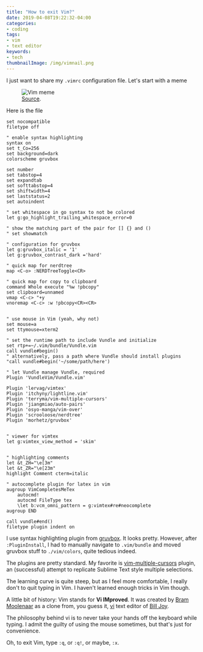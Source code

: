 ```yaml
---
title: "How to exit Vim?"
date: 2019-04-08T19:22:32-04:00
categories:
- coding
tags:
- vim
- text editor
keywords:
- tech
thumbnailImage: /img/vimnail.png
---
```

I just want to share my `.vimrc` configuration file. Let's start with a meme

<figure>
  <img src="/img/vimmeme.png" alt="Vim meme"/>
  <figcaption><a href="https://www.reddit.com/r/ProgrammerHumor/comments/9gtq70/lady_gaga_tries_to_exit_vim/" target="_blank">Source</a>.</figcaption>
</figure>
<!--more-->

Here is the file

```vim
set nocompatible
filetype off

" enable syntax highlighting
syntax on
set t_Co=256
set background=dark
colorscheme gruvbox

set number
set tabstop=4
set expandtab
set softtabstop=4
set shiftwidth=4
set laststatus=2
set autoindent

" set whitespace in go syntax to not be colored
let g:go_highlight_trailing_whitespace_error=0

" show the matching part of the pair for [] {} and ()
" set showmatch

" configuration for gruvbox
let g:gruvbox_italic = '1'
let g:gruvbox_contrast_dark ='hard'

" quick map for nerdtree
map <C-o> :NERDTreeToggle<CR>

" quick map for copy to clipboard
command Whole execute "%w !pbcopy"
set clipboard=unnamed
vmap <C-c> "+y
vnoremap <C-c> :w !pbcopy<CR><CR>


" use mouse in Vim (yeah, why not)
set mouse=a
set ttymouse=xterm2

" set the runtime path to include Vundle and initialize
set rtp+=~/.vim/bundle/Vundle.vim
call vundle#begin()
" alternatively, pass a path where Vundle should install plugins
"call vundle#begin('~/some/path/here')

" let Vundle manage Vundle, required
Plugin 'VundleVim/Vundle.vim'

Plugin 'lervag/vimtex'
Plugin 'itchyny/lightline.vim'
Plugin 'terryma/vim-multiple-cursors'
Plugin 'jiangmiao/auto-pairs'
Plugin 'osyo-manga/vim-over'
Plugin 'scrooloose/nerdtree'
Plugin 'morhetz/gruvbox'


" viewer for vimtex
let g:vimtex_view_method = 'skim'


" highlighting comments
let &t_ZH="\e[3m"
let &t_ZR="\e[23m"
highlight Comment cterm=italic

" autocomplete plugin for latex in vim
augroup VimCompletesMeTex
    autocmd!
    autocmd FileType tex
    \let b:vcm_omni_pattern = g:vimtex#re#neocomplete
augroup END

call vundle#end()
filetype plugin indent on
```
I use syntax highlighting plugin from [gruvbox](https://github.com/morhetz/gruvbox). It looks pretty. However, after `:PluginInstall`, I had to manually navigate to `.vim/bundle` and moved gruvbox stuff to `./vim/colors`, quite tedious indeed.  

The plugins are pretty standard. My favorite is [vim-multiple-cursors](https://github.com/terryma/vim-multiple-cursors) plugin, an (successful) attempt to replicate Sublime Text style multiple selections.  

The learning curve is quite steep, but as I feel more comfortable, I really don't to quit typing in Vim. I haven't learned enough tricks in Vim though.  

A little bit of history: Vim stands for **Vi IMproved**. It was created by [Bram Moolenaar](https://en.wikipedia.org/wiki/Bram_Moolenaar) as a clone from, you guess it, [vi](https://en.wikipedia.org/wiki/Vi) text editor of [Bill Joy](https://en.wikipedia.org/wiki/Bill_Joy).  

The philosophy behind vi is to never take your hands off the keyboard while typing. I admit the guilty of using the mouse sometimes, but that's just for convenience.  

Oh, to exit Vim, type `:q`, or `:q!`, or maybe, `:x`. 
